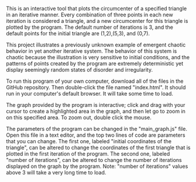 This is an interactive tool that plots the circumcenter of a specified triangle in an iterative manner. Every combination of three points in each new iteration is considered a triangle, and a new circumcenter for this triangle is  plotted by the program. The default number of iterations is 3, and the default points for the initial triangle are (1,2),(5,3), and (0,7).

This project illustrates a previously unknown example of emergent chaotic behavior in yet another iterative system. The behavior of this system is chaotic because the illustration is very sensitive to initial conditions, and the patterns of points created by the program are extremely deterministic yet display seemingly random states of disorder and irregularity.

To run this program of your own computer, download all of the files in the GitHub repository. Then double-click the file named "index.html". It should run in your computer's default browser. It will take some time to load.

The graph provided by the program is interactive; click and drag with your cursor to create a highlighted area in the graph, and then let go to zoom in on this specified area. To zoom out, double click the mouse.

The parameters of the program can be changed in the "main_graph.js" file. Open this file in a text editor, and the top two lines of code are parameters that you can change. The first one, labeled "initial coordinates of the triangle", can be altered to change the coordinates of the first triangle that is plotted in the first iteration of the program. The second one, labeled "number of iterations", can be altered to change the number of iterations displayed on the graph by the program. Note: "number of iterations" values above 3 will take a very long time to load.